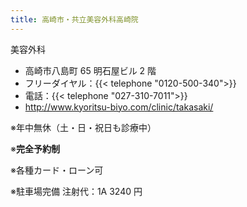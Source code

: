 ```yaml
---
title: 高崎市・共立美容外科高崎院
---
```


美容外科

- 高崎市八島町 65 明石屋ビル 2 階
- フリーダイヤル：{{< telephone "0120-500-340">}}
- 電話：{{< telephone "027-310-7011">}}
- <http://www.kyoritsu-biyo.com/clinic/takasaki/>

※年中無休（土・日・祝日も診療中）

※**完全予約制**

※各種カード・ローン可

※駐車場完備
注射代：1A 3240 円
